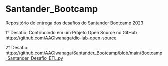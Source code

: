 # Santander_Bootcamp
Repositório de entrega dos desafios do Santander Bootcamp 2023

1° Desafio: Contribuindo em um Projeto Open Source no GitHub
https://github.com/AAGIwanaga/dio-lab-open-source

2° Desafio: 
https://github.com/AAGIwanaga/Santander_Bootcamp/blob/main/Bootcamp_Santander_Desafio_ETL.py

